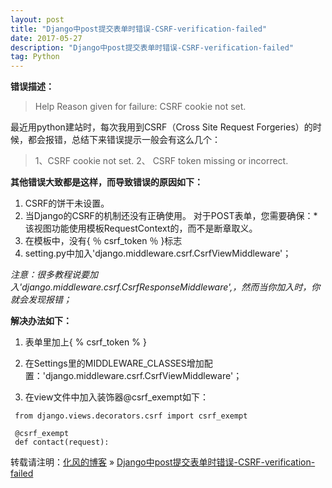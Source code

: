 ```yaml
---
layout: post
title: "Django中post提交表单时错误-CSRF-verification-failed"
date: 2017-05-27
description: "Django中post提交表单时错误-CSRF-verification-failed"
tag: Python
---
```

**错误描述：**

> Help Reason given for failure: CSRF cookie not set.

最近用python建站时，每次我用到CSRF（Cross Site Request Forgeries）的时候，都会报错，总结下来错误提示一般会有这么几个：

> 1、CSRF cookie not set.
> 2、 CSRF token missing or incorrect.

**其他错误大致都是这样，而导致错误的原因如下：**

 1. CSRF的饼干未设置。
 2. 当Django的CSRF的机制还没有正确使用。 对于POST表单，您需要确保：*该视图功能使用模板RequestContext的，而不是断章取义。
 3. 在模板中，没有{ ％ csrf_token ％ }标志
 4. setting.py中加入'django.middleware.csrf.CsrfViewMiddleware'；

*注意：很多教程说要加入'django.middleware.csrf.CsrfResponseMiddleware',，然而当你加入时，你就会发现报错；*

**解决办法如下：**

 1. 表单里加上{ % csrf_token % }

 2. 在Settings里的MIDDLEWARE_CLASSES增加配置：'django.middleware.csrf.CsrfViewMiddleware'；

 3. 在view文件中加入装饰器@csrf_exempt如下：
```
 from django.views.decorators.csrf import csrf_exempt

 @csrf_exempt
 def contact(request):
```
转载请注明：[化风的博客](http://xinchanghao.github.io) » [Django中post提交表单时错误-CSRF-verification-failed](/2017/05/Django中post提交表单时错误-CSRF-verification-failed/)  

